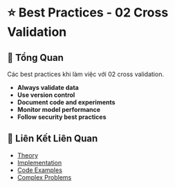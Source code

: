# ⭐ Best Practices - 02 Cross Validation

## 🎯 Tổng Quan

Các best practices khi làm việc với 02 cross validation.

- **Always validate data**
- **Use version control**
- **Document code and experiments**
- **Monitor model performance**
- **Follow security best practices**

## 🔗 Liên Kết Liên Quan

- [Theory](./THEORY_02_cross_validation.md)
- [Implementation](./IMPLEMENTATION_02_cross_validation.md)
- [Code Examples](./CODE_EXAMPLES_02_cross_validation.md)
- [Complex Problems](./COMPLEX_PROBLEMS.md)
